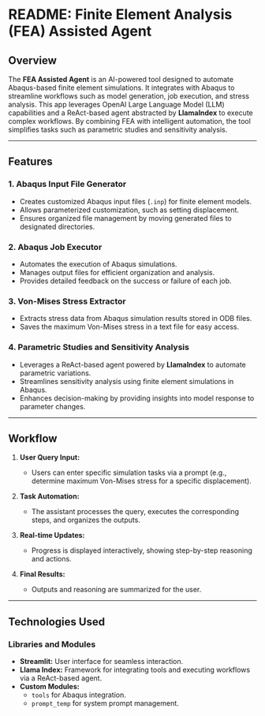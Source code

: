 # README: Finite Element Analysis (FEA) Assisted Agent

## Overview
The **FEA Assisted Agent** is an AI-powered tool designed to automate Abaqus-based finite element simulations. It integrates with Abaqus to streamline workflows such as model generation, job execution, and stress analysis. This app leverages OpenAI Large Language Model (LLM) capabilities and a ReAct-based agent abstracted by **LlamaIndex** to execute complex workflows. By combining FEA with intelligent automation, the tool simplifies tasks such as parametric studies and sensitivity analysis.

---

## Features

### 1. **Abaqus Input File Generator**
   - Creates customized Abaqus input files (`.inp`) for finite element models.
   - Allows parameterized customization, such as setting displacement.
   - Ensures organized file management by moving generated files to designated directories.

### 2. **Abaqus Job Executor**
   - Automates the execution of Abaqus simulations.
   - Manages output files for efficient organization and analysis.
   - Provides detailed feedback on the success or failure of each job.

### 3. **Von-Mises Stress Extractor**
   - Extracts stress data from Abaqus simulation results stored in ODB files.
   - Saves the maximum Von-Mises stress in a text file for easy access.

### 4. **Parametric Studies and Sensitivity Analysis**
   - Leverages a ReAct-based agent powered by **LlamaIndex** to automate parametric variations.
   - Streamlines sensitivity analysis using finite element simulations in Abaqus.
   - Enhances decision-making by providing insights into model response to parameter changes.

---

## Workflow

1. **User Query Input:**
   - Users can enter specific simulation tasks via a prompt (e.g., determine maximum Von-Mises stress for a specific displacement).

2. **Task Automation:**
   - The assistant processes the query, executes the corresponding steps, and organizes the outputs.

3. **Real-time Updates:**
   - Progress is displayed interactively, showing step-by-step reasoning and actions.

4. **Final Results:**
   - Outputs and reasoning are summarized for the user.

---

## Technologies Used

### Libraries and Modules
- **Streamlit:** User interface for seamless interaction.
- **Llama Index:** Framework for integrating tools and executing workflows via a ReAct-based agent.
- **Custom Modules:** 
  - `tools` for Abaqus integration.
  - `prompt_temp` for system prompt management.